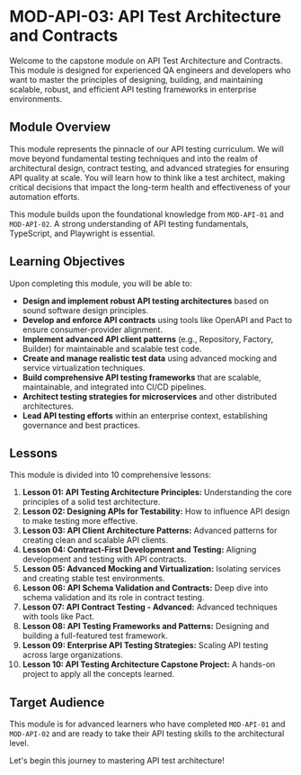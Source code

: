 # MOD-API-03: API Test Architecture and Contracts

Welcome to the capstone module on API Test Architecture and Contracts. This module is designed for experienced QA engineers and developers who want to master the principles of designing, building, and maintaining scalable, robust, and efficient API testing frameworks in enterprise environments.

## Module Overview

This module represents the pinnacle of our API testing curriculum. We will move beyond fundamental testing techniques and into the realm of architectural design, contract testing, and advanced strategies for ensuring API quality at scale. You will learn how to think like a test architect, making critical decisions that impact the long-term health and effectiveness of your automation efforts.

This module builds upon the foundational knowledge from `MOD-API-01` and `MOD-API-02`. A strong understanding of API testing fundamentals, TypeScript, and Playwright is essential.

## Learning Objectives

Upon completing this module, you will be able to:

- **Design and implement robust API testing architectures** based on sound software design principles.
- **Develop and enforce API contracts** using tools like OpenAPI and Pact to ensure consumer-provider alignment.
- **Implement advanced API client patterns** (e.g., Repository, Factory, Builder) for maintainable and scalable test code.
- **Create and manage realistic test data** using advanced mocking and service virtualization techniques.
- **Build comprehensive API testing frameworks** that are scalable, maintainable, and integrated into CI/CD pipelines.
- **Architect testing strategies for microservices** and other distributed architectures.
- **Lead API testing efforts** within an enterprise context, establishing governance and best practices.

## Lessons

This module is divided into 10 comprehensive lessons:

1.  **Lesson 01: API Testing Architecture Principles:** Understanding the core principles of a solid test architecture.
2.  **Lesson 02: Designing APIs for Testability:** How to influence API design to make testing more effective.
3.  **Lesson 03: API Client Architecture Patterns:** Advanced patterns for creating clean and scalable API clients.
4.  **Lesson 04: Contract-First Development and Testing:** Aligning development and testing with API contracts.
5.  **Lesson 05: Advanced Mocking and Virtualization:** Isolating services and creating stable test environments.
6.  **Lesson 06: API Schema Validation and Contracts:** Deep dive into schema validation and its role in contract testing.
7.  **Lesson 07: API Contract Testing - Advanced:** Advanced techniques with tools like Pact.
8.  **Lesson 08: API Testing Frameworks and Patterns:** Designing and building a full-featured test framework.
9.  **Lesson 09: Enterprise API Testing Strategies:** Scaling API testing across large organizations.
10. **Lesson 10: API Testing Architecture Capstone Project:** A hands-on project to apply all the concepts learned.

## Target Audience

This module is for advanced learners who have completed `MOD-API-01` and `MOD-API-02` and are ready to take their API testing skills to the architectural level.

Let's begin this journey to mastering API test architecture!
